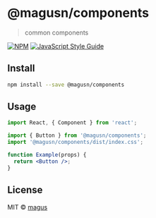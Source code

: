 # @magusn/components

> common components

[![NPM](https://img.shields.io/npm/v/@magusn/components.svg)](https://www.npmjs.com/package/@magusn/components) [![JavaScript Style Guide](https://img.shields.io/badge/code_style-standard-brightgreen.svg)](https://standardjs.com)

## Install

```bash
npm install --save @magusn/components
```

## Usage

```jsx
import React, { Component } from 'react';

import { Button } from '@magusn/components';
import '@magusn/components/dist/index.css';

function Example(props) {
  return <Button />;
}
```

## License

MIT © [magus](https://github.com/magus)
